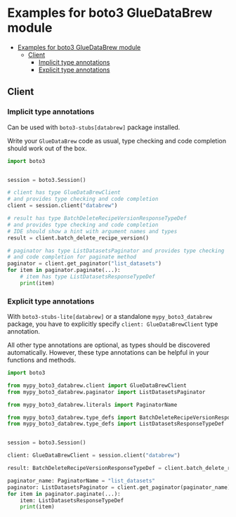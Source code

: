 <a id="examples-for-boto3-gluedatabrew-module"></a>

# Examples for boto3 GlueDataBrew module

- [Examples for boto3 GlueDataBrew module](#examples-for-boto3-gluedatabrew-module)
  - [Client](#client)
    - [Implicit type annotations](#implicit-type-annotations)
    - [Explicit type annotations](#explicit-type-annotations)

<a id="client"></a>

## Client

<a id="implicit-type-annotations"></a>

### Implicit type annotations

Can be used with `boto3-stubs[databrew]` package installed.

Write your `GlueDataBrew` code as usual, type checking and code completion
should work out of the box.

```python
import boto3


session = boto3.Session()

# client has type GlueDataBrewClient
# and provides type checking and code completion
client = session.client("databrew")

# result has type BatchDeleteRecipeVersionResponseTypeDef
# and provides type checking and code completion
# IDE should show a hint with argument names and types
result = client.batch_delete_recipe_version()

# paginator has type ListDatasetsPaginator and provides type checking
# and code completion for paginate method
paginator = client.get_paginator("list_datasets")
for item in paginator.paginate(...):
    # item has type ListDatasetsResponseTypeDef
    print(item)
```

<a id="explicit-type-annotations"></a>

### Explicit type annotations

With `boto3-stubs-lite[databrew]` or a standalone `mypy_boto3_databrew`
package, you have to explicitly specify `client: GlueDataBrewClient` type
annotation.

All other type annotations are optional, as types should be discovered
automatically. However, these type annotations can be helpful in your functions
and methods.

```python
import boto3

from mypy_boto3_databrew.client import GlueDataBrewClient
from mypy_boto3_databrew.paginator import ListDatasetsPaginator

from mypy_boto3_databrew.literals import PaginatorName

from mypy_boto3_databrew.type_defs import BatchDeleteRecipeVersionResponseTypeDef
from mypy_boto3_databrew.type_defs import ListDatasetsResponseTypeDef


session = boto3.Session()

client: GlueDataBrewClient = session.client("databrew")

result: BatchDeleteRecipeVersionResponseTypeDef = client.batch_delete_recipe_version()

paginator_name: PaginatorName = "list_datasets"
paginator: ListDatasetsPaginator = client.get_paginator(paginator_name)
for item in paginator.paginate(...):
    item: ListDatasetsResponseTypeDef
    print(item)
```
